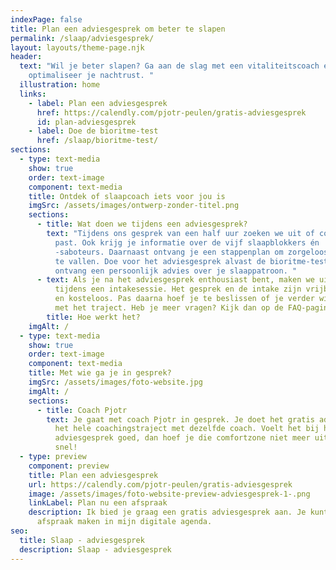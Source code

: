 ```yaml
---
indexPage: false
title: Plan een adviesgesprek om beter te slapen
permalink: /slaap/adviesgesprek/
layout: layouts/theme-page.njk
header:
  text: "Wil je beter slapen? Ga aan de slag met een vitaliteitscoach en
    optimaliseer je nachtrust. "
  illustration: home
  links:
    - label: Plan een adviesgesprek
      href: https://calendly.com/pjotr-peulen/gratis-adviesgesprek
      id: plan-adviesgesprek
    - label: Doe de bioritme-test
      href: /slaap/bioritme-test/
sections:
  - type: text-media
    show: true
    order: text-image
    component: text-media
    title: Ontdek of slaapcoach iets voor jou is
    imgSrc: /assets/images/ontwerp-zonder-titel.png
    sections:
      - title: Wat doen we tijdens een adviesgesprek?
        text: "Tijdens ons gesprek van een half uur zoeken we uit of coaching bij jou
          past. Ook krijg je informatie over de vijf slaapblokkers én
          -saboteurs. Daarnaast ontvang je een stappenplan om zorgeloos in slaap
          te vallen. Doe voor het adviesgesprek alvast de bioritme-test en
          ontvang een persoonlijk advies over je slaappatroon. "
      - text: Als je na het adviesgesprek enthousiast bent, maken we uitgebreid kennis
          tijdens een intakesessie. Het gesprek en de intake zijn vrijblijvend
          en kosteloos. Pas daarna hoef je te beslissen of je verder wil gaan
          met het traject. Heb je meer vragen? Kijk dan op de FAQ-pagina.
        title: Hoe werkt het?
    imgAlt: /
  - type: text-media
    show: true
    order: text-image
    component: text-media
    title: Met wie ga je in gesprek?
    imgSrc: /assets/images/foto-website.jpg
    imgAlt: /
    sections:
      - title: Coach Pjotr
        text: Je gaat met coach Pjotr in gesprek. Je doet het gratis adviesgesprek en
          het hele coachingstraject met dezelfde coach. Voelt het bij het gratis
          adviesgesprek goed, dan hoef je die comfortzone niet meer uit. Tot
          snel!
  - type: preview
    component: preview
    title: Plan een adviesgesprek
    url: https://calendly.com/pjotr-peulen/gratis-adviesgesprek
    image: /assets/images/foto-website-preview-adviesgesprek-1-.png
    linkLabel: Plan nu een afspraak
    description: Ik bied je graag een gratis adviesgesprek aan. Je kunt direct een
      afspraak maken in mijn digitale agenda.
seo:
  title: Slaap - adviesgesprek
  description: Slaap - adviesgesprek
---
```

